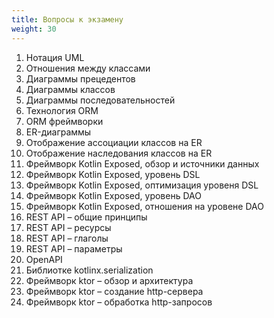```yaml
---
title: Вопросы к экзамену
weight: 30
---
```


1. Нотация UML
2. Отношения между классами
3. Диаграммы прецедентов
4. Диаграммы классов
5. Диаграммы последовательностей
6. Технология ORM
7. ORM фреймворки
8. ER-диаграммы
9. Отображение ассоциации классов на ER
10. Отображение наследования классов на ER
11. Фреймворк Kotlin Exposed, обзор и источники данных
12. Фреймворк Kotlin Exposed, уровень DSL
13. Фреймворк Kotlin Exposed, оптимизация уровеня DSL
14. Фреймворк Kotlin Exposed, уровень DAO
15. Фреймворк Kotlin Exposed, отношения на уровене DAO
16. REST API – общие принципы
17. REST API – ресурсы
18. REST API – глаголы
19. REST API – параметры
20. OpenAPI
21. Библиотке kotlinx.serialization
22. Фреймворк ktor – обзор и архитектура
23. Фреймворк ktor – создание http-сервера
24. Фреймворк ktor – обработка http-запросов